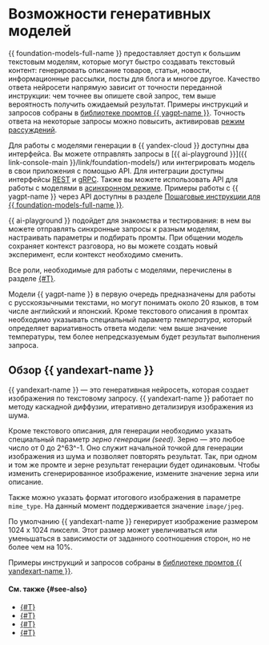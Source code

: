 # Возможности генеративных моделей

{{ foundation-models-full-name }} предоставляет доступ к большим текстовым моделям, которые могут быстро создавать текстовый контент: генерировать описание товаров, статьи, новости, информационные рассылки, посты для блога и многое другое. Качество ответа нейросети напрямую зависит от точности переданной инструкции: чем точнее вы опишете свой запрос, тем выше вероятность получить ожидаемый результат. Примеры инструкций и запросов собраны в [библиотеке промтов {{ yagpt-name }}](../../prompts/yandexgpt/index.md). Точность ответа на некоторые запросы можно повысить, активировав [режим рассуждений](./chain-of-thought.md).

Для работы с моделями генерации  в {{ yandex-cloud }} доступны два интерфейса. Вы можете отправлять запросы в [{{ ai-playground }}]({{ link-console-main }}/link/foundation-models/) или интегрировать модель в свои приложения с помощью API. Для интеграции доступны интерфейсы [REST](../../text-generation/api-ref/index.md) и [gRPC](../../text-generation/api-ref/grpc/index.md). Также вы можете использовать API для работы с моделями в [асинхронном режиме](../index.md#working-mode). Примеры работы с {{ yagpt-name }} через API доступны в разделе [Пошаговые инструкции для {{ foundation-models-full-name }}](../../operations/index.md#yandexgpt-api).

{{ ai-playground }} подойдет для знакомства и тестирования: в нем вы можете отправлять синхронные запросы к разным моделям, настраивать параметры и подбирать промты. При общении модель сохраняет контекст разговора, но вы можете создать новый эксперимент, если контекст необходимо сменить. 

Все роли, необходимые для работы с моделями, перечислены в разделе [{#T}](../../security/index.md).

Модели {{ yagpt-name }} в первую очередь предназначены для работы с русскоязычными текстами, но могут понимать около 20 языков, в том числе английский и японский. Кроме текстового описания в промтах необходимо указывать специальный параметр _температура_, который определяет вариативность ответа модели: чем выше значение температуры, тем более непредсказуемым будет результат выполнения запроса.

## Обзор {{ yandexart-name }}

{{ yandexart-name }} — это генеративная нейросеть, которая создает изображения по текстовому запросу. {{ yandexart-name }} работает по методу каскадной диффузии, итеративно детализируя изображения из шума.

Кроме текстового описания, для генерации необходимо указать специальный параметр _зерно генерации (seed)_. Зерно — это любое число от 0 до 2^63^-1. Оно служит начальной точкой для генерации изображения из шума и позволяет повторять результат. Так, при одном и том же промте и зерне результат генерации будет одинаковым. Чтобы изменить сгенерированное изображение, измените значение зерна или описание.

Также можно указать формат итогового изображения в параметре `mime_type`. На данный момент поддерживается значение `image/jpeg`.

По умолчанию {{ yandexart-name }} генерирует изображение размером 1024 х 1024 пикселя. Этот размер может увеличиваться или уменьшаться в зависимости от заданного соотношения сторон, но не более чем на 10%.

Примеры инструкций и запросов собраны в [библиотеке промтов {{ yandexart-name }}](../../prompts/yandexart/index.md).

#### См. также {#see-also}

* [{#T}](../../prompts/yandexgpt/index.md)
* [{#T}](./chain-of-thought.md)
* [{#T}](../../operations/generation/create-prompt.md)
* [{#T}](../../operations/generation/async-request.md)